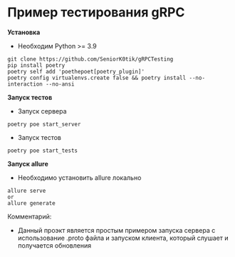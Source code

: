 # Пример тестирования gRPC

**Установка**
- Необходим Python >= 3.9


```
git clone https://github.com/SeniorK0tik/gRPCTesting
pip install poetry
poetry self add 'poethepoet[poetry_plugin]'
poetry config virtualenvs.create false && poetry install --no-interaction --no-ansi
```

**Запуск тестов**
- Запуск сервера
```
poetry poe start_server
```

- Запуск тестов
 ```
poetry poe start_tests
```

**Запуск allure**
- Необходимо установить allure локально

```
allure serve
or
allure generate
```
Комментарий:
- Данный проэкт является простым примером запуска сервера с использование .proto файла и запуском клиента, который слушает и получается обновления
